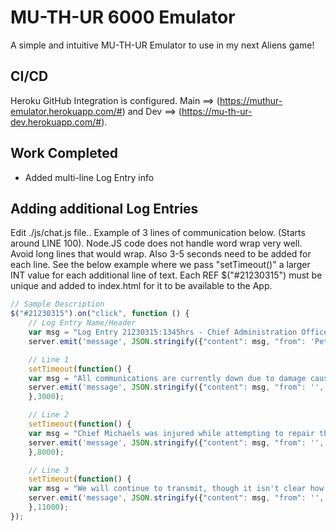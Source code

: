 # MU-TH-UR 6000 Emulator
A simple and intuitive MU-TH-UR Emulator to use in my next Aliens game! 

## CI/CD
Heroku GitHub Integration is configured. Main ==> (https://muthur-emulator.herokuapp.com/#) and Dev ==> (https://mu-th-ur-dev.herokuapp.com/#). 

## Work Completed
- Added multi-line Log Entry info

## Adding additional Log Entries
Edit ./js/chat.js file.. Example of 3 lines of communication below. (Starts around LINE 100). Node.JS code does not handle word wrap very well. Avoid long lines that would wrap. Also 3-5 seconds need to be added for each line. See the below example where we pass "setTimeout()" a larger INT value for each additional line of text. Each REF $("#21230315") must be unique and added to index.html for it to be available to the App. 

```javascript
// Sample Description
$("#21230315").on("click", function () {
    // Log Entry Name/Header
    var msg = "Log Entry 21230315:1345hrs - Chief Administration Officer";
    server.emit('message', JSON.stringify({"content": msg, "from": 'Peter Garrett', "type": "text", "room": window.localStorage.getItem('my-room-ID')}));

    // Line 1
    setTimeout(function() {
    var msg = "All communications are currently down due to damage caused by the Sand Storm on the Surface of LC1413. This is the worst storm yet!";
    server.emit('message', JSON.stringify({"content": msg, "from": '', "type": "text", "room": window.localStorage.getItem('my-room-ID')}));
    },3000);

    // Line 2
    setTimeout(function() {
    var msg = "Chief Michaels was injured while attempting to repair the Comm Array, he'll make a full recovery. But Communications will remain iffy until he is back on his feet. ";
    server.emit('message', JSON.stringify({"content": msg, "from": '', "type": "text", "room": window.localStorage.getItem('my-room-ID')}));
    },8000);

    // Line 3
    setTimeout(function() {
    var msg = "We will continue to transmit, though it isn't clear how much if any signal is making it to the orbital relay station. --END LOG ";
    server.emit('message', JSON.stringify({"content": msg, "from": '', "type": "text", "room": window.localStorage.getItem('my-room-ID')}));
    },11000);
});
```